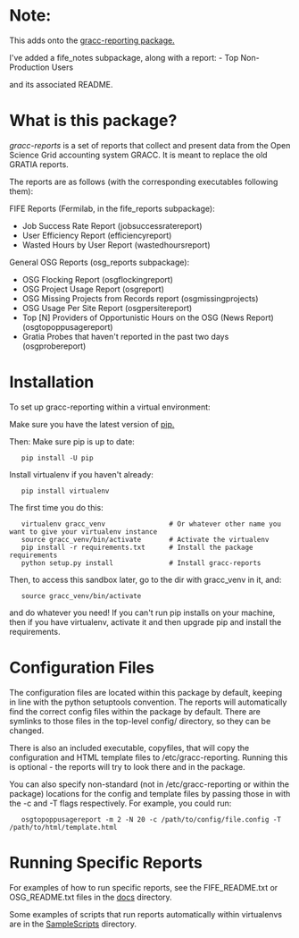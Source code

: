 Note:
======
This adds onto the [gracc-reporting package.](https://github.com/opensciencegrid/gracc-reporting)

I've added a fife_notes subpackage, along with a report:
    - Top Non-Production Users 
    
and its associated README.


What is this package?
=====================

*gracc-reports* is a set of reports that collect and present data from
the Open Science Grid accounting system GRACC.  It is meant to replace the old 
GRATIA reports.

The reports are as follows (with the corresponding executables following them):

FIFE Reports (Fermilab, in the fife_reports subpackage):
   - Job Success Rate Report (jobsuccessratereport)
   - User Efficiency Report (efficiencyreport)
   - Wasted Hours by User Report (wastedhoursreport)

General OSG Reports (osg_reports subpackage):
   - OSG Flocking Report (osgflockingreport)
   - OSG Project Usage Report (osgreport)
   - OSG Missing Projects from Records report (osgmissingprojects)
   - OSG Usage Per Site Report (osgpersitereport)
   - Top [N] Providers of Opportunistic Hours on the OSG (News Report) (osgtopoppusagereport)
   - Gratia Probes that haven't reported in the past two days (osgprobereport)


Installation
============

To set up gracc-reporting within a virtual environment:

Make sure you have the latest version of [pip.](https://pip.pypa.io/en/stable/installing/#do-i-need-to-install-pip)

Then:
Make sure pip is up to date:
```
   pip install -U pip
```
Install virtualenv if you haven't already:
```
   pip install virtualenv
```
The first time you do this:
```
   virtualenv gracc_venv                # Or whatever other name you want to give your virtualenv instance
   source gracc_venv/bin/activate       # Activate the virtualenv
   pip install -r requirements.txt      # Install the package requirements
   python setup.py install              # Install gracc-reports
```
Then, to access this sandbox later, go to the dir with gracc_venv in it, and:
```
   source gracc_venv/bin/activate
```
and do whatever you need!  If you can't run pip installs on your machine,
then if you have virtualenv, activate it and then upgrade pip and install the 
requirements.


Configuration Files
===================

The configuration files are located within this package by default, keeping
in line with the python setuptools convention.  The reports will automatically
find the correct config files within the package by default.  There are symlinks to those files
in the top-level config/ directory, so they can be changed.

There is also an included executable, copyfiles, that will copy the configuration
and HTML template files to /etc/gracc-reporting.  Running this is optional - the
reports will try to look there and in the package.

You can also specify non-standard (not in /etc/gracc-reporting or within the
package) locations for the config and template files by passing those in with the
-c and -T flags respectively.  For example, you could run:
```
   osgtopoppusagereport -m 2 -N 20 -c /path/to/config/file.config -T /path/to/html/template.html
```

Running Specific Reports
========================

For examples of how to run specific reports, see the FIFE_README.txt or OSG_README.txt
files in the [docs](https://github.com/shreyb/gracc-reporting/tree/master/docs) directory.

Some examples of scripts that run reports automatically within virtualenvs are in the [SampleScripts](https://github.com/shreyb/gracc-reporting/tree/master/SampleScripts) directory.
